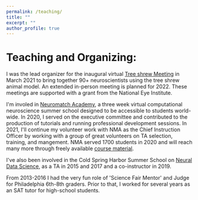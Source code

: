 ```yaml
---
permalink: /teaching/
title: ""
excerpt: ""
author_profile: true
---
```


# Teaching and Organizing:

I was the lead organizer for the inaugural virtual [Tree shrew Meeting](https://mpfi.org/treeshrewmeeting/) in March 2021 to bring together 90+ neuroscientists using the tree shrew animal model. An extended in-person meeting is planned for 2022. These meetings are supported with a grant from the National Eye Institute.

I'm involed in [Neuromatch Academy](https://www.neuromatchacademy.org/), a three week virtual computational neuroscience summer school designed to be accessible to students world-wide. In 2020, I served on the executive committee and contributed to the production of tutorials and running professional development sessions. In 2021, I'll continue my volunteer work with NMA as the Chief Instruction Officer by working with a group of great volunteers on TA selection, training, and mangement. NMA served 1700 students in 2020 and will reach many more through freely available [course material](https://www.neuromatchacademy.org/syllabus). 

I've also been involved in the Cold Spring Harbor Summer School on [Neural Data Science](https://meetings.cshl.edu/courses.aspx?course=c-neudata&year=19), as a TA in 2015 and 2017 and a co-instructor in 2019.

From 2013-2016 I had the very fun role of 'Science Fair Mentor' and Judge for Philadelphia 6th-8th graders. Prior to that, I worked for several years as an SAT tutor for high-school students.
